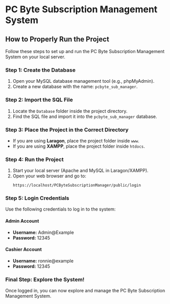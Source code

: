 # PC Byte Subscription Management System

## How to Properly Run the Project

Follow these steps to set up and run the PC Byte Subscription Management System on your local server.

### Step 1: Create the Database
1. Open your MySQL database management tool (e.g., phpMyAdmin).
2. Create a new database with the name: `pcbyte_sub_manager`.

### Step 2: Import the SQL File
1. Locate the `Database` folder inside the project directory.
2. Find the SQL file and import it into the `pcbyte_sub_manager` database.

### Step 3: Place the Project in the Correct Directory
- If you are using **Laragon**, place the project folder inside `www`.
- If you are using **XAMPP**, place the project folder inside `htdocs`.

### Step 4: Run the Project
1. Start your local server (Apache and MySQL in Laragon/XAMPP).
2. Open your web browser and go to:
   ```
   https://localhost/PCByteSubscriptionManager/public/login
   ```

### Step 5: Login Credentials
Use the following credentials to log in to the system:

#### Admin Account
- **Username:** Admin@Example
- **Password:** 12345

#### Cashier Account
- **Username:** ronnie@example
- **Password:** 12345

### Final Step: Explore the System!
Once logged in, you can now explore and manage the PC Byte Subscription Management System.
